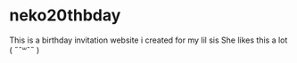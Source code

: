 # neko20thbday
This is a birthday invitation website i created for my lil sis
She likes this a lot ( ˶ˆ꒳ˆ˵ )
